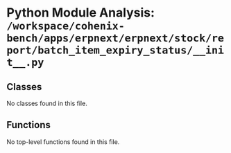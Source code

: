 # Python Module Analysis: `/workspace/cohenix-bench/apps/erpnext/erpnext/stock/report/batch_item_expiry_status/__init__.py`

## Classes

No classes found in this file.


## Functions

No top-level functions found in this file.
